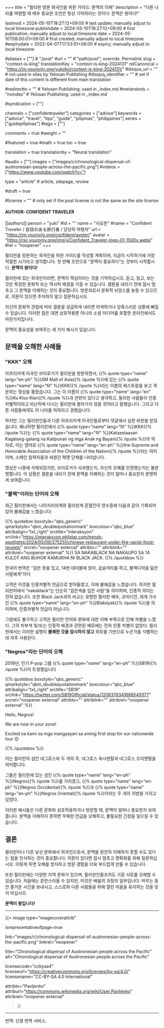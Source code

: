 +++
title = "필리핀 방문 외국인을 위한 가이드: 문맥의 이해"
description = "다른 나라를 여행할 때 매우 중요한 조언은 항상 기억하라는 것이다: 문맥은 왕이다!"

lastmod = 2024-05-10T18:27:12+09:00                 # last update; manually adjust to local timezone
publishdate = 2024-05-10T18:27:12+09:00             # first publication; manually adjust to local timezone
date = 2024-05-10T08:00:01+09:00                    # first created; manually adjust to local timezone
#expirydate = 2022-04-07T17:53:01+08:00              # expiry; manually adjust to local timezone

#aliases = [""]                                        # "/post"
#url = ""                                              # "path/post"; override .Permalink
slug = "context-is-king"
translationKey = "context-is-king-2024131"
relCanonical = "https://im.youronly.one/yuki/ko/context-is-king-2024131/"
#disqus_url = ""                                       # not used in sites by Yelosan Publishing
#disquq_identifier = ""                                # set if date of this content is different from main translation

#redirectto = ""                                       # Yelosan Publishing: used in _index.md
#metarobots = "noindex"                                # Yelosan Publishing: used in _index.md

#syndication = [""]

channels = ["confidentraveler"]
categories = ["advice"]
keywords = ["advice", "travel", "tips", "guide", "pilipinas", "philippines"]
series = ["guidepilipinas"]
#tags = [""]

comments = true
#weight = ""

#featured = true
#math = true
toc = true

translation = true
translationby = "Neural translation"

#audio = [""]
images = ["images/c/chronological-dispersal-of-austronesian-people-across-the-pacific.png"]
#videos = ["https://www.youtube.com/watch?v="]

type = "article"                                             # article, sitepage, review

#draft = true

#license = ""                                          # only set if the post license is not the same as the site license

#### AUTHOR: CONFIDENT TRAVELER ####
[[authors]]
  person = "yuki"
  #id = ""
  name = "사요한"
  #name = "Confident Traveler / 自信のある旅行者 / 당당하 여행자"
  url = "https://im.youronly.one/confidentraveler/"
  avatar = "https://rsc.youronly.one/img/y/Confident_Traveler-logo-01-1500x.webp"
  #rel = "noopener"
+++

필리핀을 방문하는 외국인을 위한 가이드를 작성할 계획이며, 지금이 시작하기에 가장 적절한 시기라고 생각합니다. 첫 번째 조언으로 "문맥이 중요하다"는 것부터 시작합시다. **문맥이 왕이다!**

필리핀에 있는 외국인이라면, 문맥이 핵심이라는 것을 기억하십시오. 듣고, 읽고, 보는 것은 특정한 문화적 또는 역사적 배경을 가질 수 있습니다. 결론을 내리기 전에 잠시 멈추고 그 문맥을 이해하는 것이 중요합니다. 방문자로서 문화적 뉘앙스를 놓칠 수 있으므로, 의문이 있으면 주저하지 말고 질문하십시오.

<!--more-->

자신의 문화적 관점에 따라 결론을 성급하게 내리면 어색하거나 당혹스러운 상황에 빠질 수 있습니다. 이러한 점은 대면 상호작용뿐 아니라 소셜 미디어를 포함한 온라인에서도 마찬가지입니다.

문맥의 중요성을 보여주는 세 가지 예시가 있습니다:

## 문맥을 오해한 사례들

### "KKK" 오해

아프리카계 미국인 브이로거가 필리핀을 방문하면서, {{% quote type="name" lang="en-ph" %}}SM Mall of Asia{{% /quote %}}에 있는 {{% quote type="name" lang="fil" %}}KKK{{% /quote %}}라는 이름의 레스토랑을 보고 격분하는 영상을 올렸습니다. 그는 이 이름이 {{% quote type="name" lang="en" %}}Ku Klux Klan{{% /quote %}}과 관련이 있다고 생각하고, 필리핀 사람들이 인종차별적이라고 비난하며 다시는 필리핀에 돌아가지 않을 것이라고 말했습니다. 그리고 다른 사람들에게도 이 나라를 피하라고 권했습니다.

하지만 그는 필리핀인들과 다른 아프리카계 미국인들로부터 댓글에서 심한 비판을 받았습니다. 왜냐하면 필리핀에서 {{% quote type="name" lang="fil" %}}KKK{{% /quote %}}는 {{% quote type="name" lang="fil" %}}Kataastaasan Kagalang-galang na Katipunan ng mga Anak ng Bayan{{% /quote %}}의 약자로, 이는 영어로 {{% quote type="name" lang="en-ph" %}}the Supreme and Honorable Association of the Children of the Nation{{% /quote %}}라는 의미이며, 스페인 침략자들과 싸웠던 혁명 단체를 나타냅니다.

영상은 나중에 삭제되었지만, 브이로거가 사과했는지, 자신의 오해를 인정했는지는 불분명합니다. 이 상황은 결론을 내리기 전에 문맥을 이해하는 것이 얼마나 중요한지 분명하게 보여줍니다.

### "블랙"이라는 단어의 오해

최근 필리핀에서는 나이지리아계와 필리핀계 혼혈인이 영수증에 다음과 같이 기록되어 있어 불쾌감을 느꼈습니다:

{{% quotebox boxstyle="qbs_generic" qmarkstyle="qbm_doublequotationmark" boxcolour="qbc_blue" attribalign="txt_right" srctitle="interaksyon" srclink="https://interaksyon.philstar.com/trends-spotlights/2024/05/09/275251/chinese-restaurant-under-fire-racist-food-receipt/" srcrel="noopener external" attribto="" attriblink="" attribrel="noopener external" %}}
  <span lang="fil">SA NAKABLACK NA NAKAUPO SA 14 KULOT ANG BUHOK KAMUKHA NI BLACK JACK.</span>
{{% /quotebox %}}

한국어 번역은 <q lang="ko">검은 옷을 입고, 14번 테이블에 앉아, 곱슬머리를 하고, 블랙디악을 닮은 사람에게</q>이다

고객은 이것을 인종차별적 언급으로 받아들였고, 이에 불쾌감을 느꼈습니다. 하지만 필리핀어에서 <q lang="fil">nakablack</q>는 단순히 <q>검은색을 입은 사람</q>을 의미하며, 인종적 의미는 전혀 없습니다. 또한 Black Jack과의 비교는 유명한 필리핀 배우, 코미디언, 레게 가수인 {{% quote type="name" lang="en-ph" %}}Blakdyak{{% /quote %}}을 의미하며, 인종차별적 언급이 아닙니다.

그럼에도 불구하고 고객은 필리핀 언어와 문화에 대한 이해 부족으로 인해 차별을 느꼈다. 그의 피부색 및/또는 인종적 배경과 관련된 메모에는 전혀 인종 차별이 없었다. 필리핀에서는 이러한 설명이 **불쾌한 것을 암시하지 않고** 외모를 기반으로 누군가를 식별하는 데 자주 사용된다.

### "Negros"라는 단어의 오해

2019년, 인기 P-pop 그룹 {{% quote type="name" lang="en-ph" %}}SB19{{% /quote %}}이 트윗했습니다

{{% quotebox boxstyle="qbs_generic" qmarkstyle="qbm_doublequotationmark" boxcolour="qbc_blue" attribalign="txt_right" srctitle="SB19" srclink="https://twitter.com/SB19Official/status/1208376341688549377" srcrel="noopener external" attribto="" attriblink="" attribrel="noopener external" %}}
  <p lang="en-ph">Hello, Negros!</p>
  <p lang="en-ph">We are now in your zone!</p>
  <p><span lang="en-ph">Excited</span> <span lang="fil">na kami sa mga mangyayari sa aming</span> <span lang="en-ph">first stop for our nationwide tour</span> 😊</p>
{{% /quotebox %}}

이는 필리핀의 섬인 네그로스와 두 개의 주, 네그로스 옥시덴탈과 네그로스 오리엔탈을 의미합니다.

그들은 필리핀에 있는 섬인 {{% quote type="name" lang="en-ph" %}}Negros{{% /quote %}}를 가리켰고, {{% quote type="name" lang="en-ph" %}}Negros Occidental{{% /quote %}}과 {{% quote type="name" lang="en-ph" %}}Negros Oriental{{% /quote %}}이라는 두 개의 지방을 가지고 있었다.

이러한 예시들은 다른 문화와 상호작용하거나 방문할 때, 문맥이 얼마나 중요한지 보여줍니다. 문맥을 이해하지 못하면 무해한 언급을 오해하고, 불필요한 긴장을 일으킬 수 있습니다.

## 결론

필리핀이나 다른 낯선 문화에서 외국인으로서, 문맥을 완전히 이해하지 못할 수도 있다는 점을 인식하는 것이 중요합니다. 의문이 있다면 잠시 멈추고 명확화를 위해 질문하십시오. 이렇게 하면 오해를 방지하고 방문 경험을 더욱 부드럽게 만들 수 있습니다.

또한 필리핀에는 다양한 지역 문화가 있으며, 필리핀인들조차도 가끔 서로를 오해할 수 있습니다. 처음에는 혼란스러울 수 있지만, 이것은 배움의 과정의 일부입니다. 머무는 동안 즐거운 시간을 보내시고, 스스로와 다른 사람들을 위해 열린 마음을 유지하는 것을 잊지 마십시오.

**문맥이 왕입니다!**

---

{{< image
  type="imagecoverattrib"

  isrepresentativeofpage=true

  link="images/c/chronological-dispersal-of-austronesian-people-across-the-pacific.png"
  linkrel="noopener"

  title="Chronological dispersal of Austronesian people across the Pacific"
  alt="Chronological dispersal of Austronesian people across the Pacific"

  licensecode="ccbysa4"
  licenseurl="https://creativecommons.org/licenses/by-sa/4.0/"
  licensename="CC-BY-SA 4.0 International"

  attribto="Pavljenko"
  attriburl="https://commons.wikimedia.org/wiki/User:Pavljenko"
  attribrel="noopener external"
>}}

---

번역: 신경 번역 서비스.
